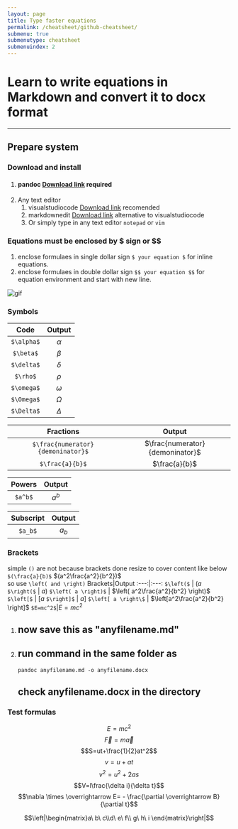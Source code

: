 ```yaml
---
layout: page
title: Type faster equations
permalink: /cheatsheet/github-cheatsheet/
submenu: true
submenutype: cheatsheet
submenuindex: 2
---
```

# Learn to write equations in Markdown and convert it to docx format
---
## Prepare system 
### Download and install
1. #### pandoc [Download link](https://pandoc.org/installing.html) required
2. Any text editor
   1. visualstudiocode [Download link](https://code.visualstudio.com/) recomended
   2. markdownedit [Download link](https://markdownedit.com/) alternative to visualstudiocode
   3. Or simply type in any text editor `notepad` or `vim`

### Equations must be enclosed by $ sign or $$ 

   1. enclose formulaes in single dollar sign `$ your equation $` for inline equations.
   2. enclose formulaes in double dollar sign `$$ your equation $$` for equation environment and start with new line.

![gif](https://i.imgur.com/SRALPxo.gif)

### Symbols

Code| Output
:---:|:---:
`$\alpha$`|$\alpha$
`$\beta$`|$\beta$
`$\delta$` | $\delta$  
`$\rho$` | $\rho$  
`$\omega$` | $\omega$  
`$\Omega$` | $\Omega$  
`$\Delta$` | $\Delta$  



Fractions|Output
:---:|:---:
`$\frac{numerator}{demoninator}$` | $\frac{numerator}{demoninator}$
`$\frac{a}{b}$` |$\frac{a}{b}$

Powers|Output
:---:|:---:
 `$a^b$` | $a^b$

Subscript|Output
:---:|:---:
`$a_b$` | $a_b$


### Brackets
simple `()` are not because brackets done resize to cover content like below
`$(\frac{a}{b)$` $(a^2\frac{a^2}{b^2})$  
so  use `\left( and \right)`
Brackets|Output
:---:|:---:
 `$\left($` | $\left( a \right.$
`$\right($` | $\left. a \right)$
`$\left( a \right)$` | $\left( a^2\frac{a^2}{b^2} \right)$   
`$\left[$` | $\left[ a \right.$
`$\right]$` | $\left. a \right]$
`$\left[ a \right\$` | $\left[a^2\frac{a^2}{b^2} \right]$
`$E=mc^2$`|$E=mc^2$



1. ##  now save this as "anyfilename.md" 
2. ## run command in the same folder as
   `pandoc anyfilename.md -o anyfilename.docx`

   ## check anyfilename.docx in the directory


### Test formulas

$$E=mc^2$$
$$\vec{F}=m\vec{a}$$
$$S=ut+\frac{1}{2}at^2$$
$$v=u+at$$
$$v^2=u^2+2as$$
$$V=l\frac{\delta i}{\delta t}$$
$$\nabla \times \overrightarrow E= - \frac{\partial \overrightarrow B}{\partial t}$$

$$$$

$$\left|\begin{matrix}a\ b\ c\\d\ e\ f\\ g\ h\ i \end{matrix}\right|$$